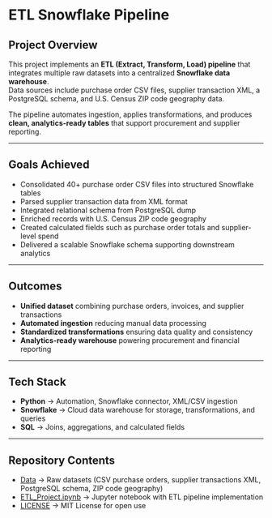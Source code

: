 # ETL Snowflake Pipeline

## Project Overview  
This project implements an **ETL (Extract, Transform, Load) pipeline** that integrates multiple raw datasets into a centralized **Snowflake data warehouse**.  
Data sources include purchase order CSV files, supplier transaction XML, a PostgreSQL schema, and U.S. Census ZIP code geography data.  

The pipeline automates ingestion, applies transformations, and produces **clean, analytics-ready tables** that support procurement and supplier reporting.  

---

## Goals Achieved  
- Consolidated 40+ purchase order CSV files into structured Snowflake tables  
- Parsed supplier transaction data from XML format  
- Integrated relational schema from PostgreSQL dump  
- Enriched records with U.S. Census ZIP code geography  
- Created calculated fields such as purchase order totals and supplier-level spend  
- Delivered a scalable Snowflake schema supporting downstream analytics  

---

## Outcomes  
- **Unified dataset** combining purchase orders, invoices, and supplier transactions  
- **Automated ingestion** reducing manual data processing  
- **Standardized transformations** ensuring data quality and consistency  
- **Analytics-ready warehouse** powering procurement and financial reporting  

---

## Tech Stack  
- **Python** → Automation, Snowflake connector, XML/CSV ingestion  
- **Snowflake** → Cloud data warehouse for storage, transformations, and queries  
- **SQL** → Joins, aggregations, and calculated fields   

---

## Repository Contents
- [Data](https://github.com/siddharthamysore27-creator/ETL-Snowflake-Pipeline/tree/main/Data) → Raw datasets (CSV purchase orders, supplier transactions XML, PostgreSQL schema, ZIP code geography)  
- [ETL_Project.ipynb](https://github.com/siddharthamysore27-creator/ETL-Snowflake-Pipeline/blob/main/ETL_Project.ipynb) → Jupyter notebook with ETL pipeline implementation  
- [LICENSE](https://github.com/siddharthamysore27-creator/ETL-Snowflake-Pipeline/blob/main/LICENSE) → MIT License for open use 

